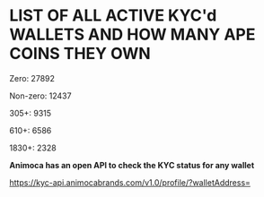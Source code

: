 # LIST OF ALL ACTIVE KYC'd WALLETS AND HOW MANY APE COINS THEY OWN

Zero: 27892

Non-zero: 12437

305+: 9315

610+: 6586

1830+: 2328

**Animoca has an open API to check the KYC status for any wallet**

https://kyc-api.animocabrands.com/v1.0/profile/?walletAddress=
